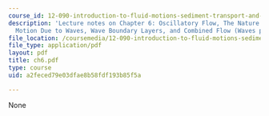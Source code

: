```yaml
---
course_id: 12-090-introduction-to-fluid-motions-sediment-transport-and-current-generated-sedimentary-structures-fall-2006
description: 'Lecture notes on Chapter 6: Oscillatory Flow, The Nature of Waves, Water
  Motion Due to Waves, Wave Boundary Layers, and Combined Flow (Waves plus Current).'
file_location: /coursemedia/12-090-introduction-to-fluid-motions-sediment-transport-and-current-generated-sedimentary-structures-fall-2006/a2feced79e03dfae8b58fdf193b85f5a_ch6.pdf
file_type: application/pdf
layout: pdf
title: ch6.pdf
type: course
uid: a2feced79e03dfae8b58fdf193b85f5a

---
```

None
